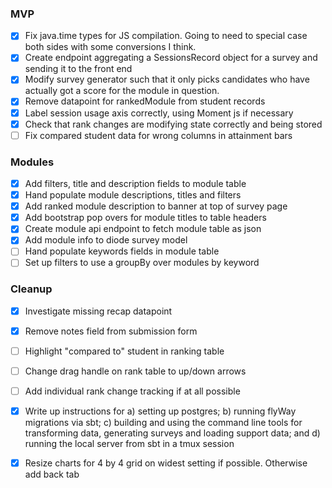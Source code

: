 
### MVP 

* [x] Fix java.time types for JS compilation. Going to need to special case both sides with some conversions I think.
* [x] Create endpoint aggregating a SessionsRecord object for a survey and sending it to the front end
* [x] Modify survey generator such that it only picks candidates who have actually got a score for the module in question.
* [x] Remove datapoint for rankedModule from student records
* [x] Label session usage axis correctly, using Moment js if necessary
* [x] Check that rank changes are modifying state correctly and being stored
* [ ] Fix compared student data for wrong columns in attainment bars

### Modules 

* [x] Add filters, title and description fields to module table
* [x] Hand populate module descriptions, titles and filters
* [x] Add ranked module description to banner at top of survey page
* [x] Add bootstrap pop overs for module titles to table headers
* [x] Create module api endpoint to fetch module table as json
* [x] Add module info to diode survey model
* [ ] Hand populate keywords fields in module table
* [ ] Set up filters to use a groupBy over modules by keyword

### Cleanup 

* [x] Investigate missing recap datapoint
* [x] Remove notes field from submission form
* [ ] Highlight "compared to" student in ranking table
* [ ] Change drag handle on rank table to up/down arrows
* [ ] Add individual rank change tracking if at all possible
* [x] Write up instructions for a) setting up postgres; b) running flyWay migrations via sbt; c) building and using the 
command line tools for transforming data, generating surveys and loading support data; and d) running the local server 
from sbt in a tmux session
* [x] Resize charts for 4 by 4 grid on widest setting if possible. Otherwise add back tab
 